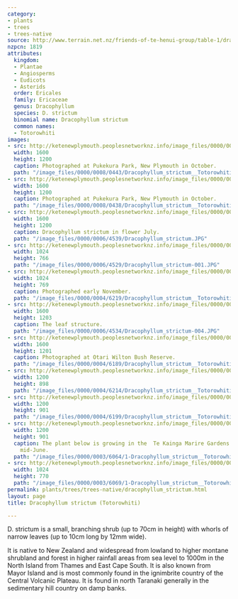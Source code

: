 ```yaml
---
category:
- plants
- trees
- trees-native
source: http://www.terrain.net.nz/friends-of-te-henui-group/table-1/dracophyllum-strictum-totorowhiti.html
nzpcn: 1819
attributes:
  kingdom:
  - Plantae
  - Angiosperms
  - Eudicots
  - Asterids
  order: Ericales
  family: Ericaceae
  genus: Dracophyllum
  species: D. strictum
  binomial name: Dracophyllum strictum
  common names:
  - Totorowhiti
images:
- src: http://ketenewplymouth.peoplesnetworknz.info/image_files/0000/0008/0443/Dracophyllum_strictum__Totorowhiti-002.JPG
  width: 1600
  height: 1200
  caption: Photographed at Pukekura Park, New Plymouth in October.
  path: "/image_files/0000/0008/0443/Dracophyllum_strictum__Totorowhiti-002.JPG"
- src: http://ketenewplymouth.peoplesnetworknz.info/image_files/0000/0008/0438/Dracophyllum_strictum__Totorowhiti-001.JPG
  width: 1600
  height: 1200
  caption: Photographed at Pukekura Park, New Plymouth in October.
  path: "/image_files/0000/0008/0438/Dracophyllum_strictum__Totorowhiti-001.JPG"
- src: http://ketenewplymouth.peoplesnetworknz.info/image_files/0000/0006/4539/Dracophyllum_strictum.JPG
  width: 1600
  height: 1200
  caption: Dracophyllum strictum in flower July.
  path: "/image_files/0000/0006/4539/Dracophyllum_strictum.JPG"
- src: http://ketenewplymouth.peoplesnetworknz.info/image_files/0000/0006/4529/Dracophyllum_strictum-001.JPG
  width: 1024
  height: 766
  path: "/image_files/0000/0006/4529/Dracophyllum_strictum-001.JPG"
- src: http://ketenewplymouth.peoplesnetworknz.info/image_files/0000/0004/6219/Dracophyllum_strictum__Totorowhiti__Grass_Tree-003.JPG
  width: 1024
  height: 769
  caption: Photographed early November.
  path: "/image_files/0000/0004/6219/Dracophyllum_strictum__Totorowhiti__Grass_Tree-003.JPG"
- src: http://ketenewplymouth.peoplesnetworknz.info/image_files/0000/0006/4534/Dracophyllum_strictum-004.JPG
  width: 1600
  height: 1203
  caption: The leaf structure.
  path: "/image_files/0000/0006/4534/Dracophyllum_strictum-004.JPG"
- src: http://ketenewplymouth.peoplesnetworknz.info/image_files/0000/0004/6189/Dracophyllum_strictum__Totorowhiti__Grass_Tree-001.JPG
  width: 1600
  height: 1201
  caption: Photographed at Otari Wilton Bush Reserve.
  path: "/image_files/0000/0004/6189/Dracophyllum_strictum__Totorowhiti__Grass_Tree-001.JPG"
- src: http://ketenewplymouth.peoplesnetworknz.info/image_files/0000/0004/6214/Dracophyllum_strictum__Totorowhiti__Grass_Tree-002.JPG
  width: 1200
  height: 898
  path: "/image_files/0000/0004/6214/Dracophyllum_strictum__Totorowhiti__Grass_Tree-002.JPG"
- src: http://ketenewplymouth.peoplesnetworknz.info/image_files/0000/0004/6199/Dracophyllum_strictum__Totorowhiti__Grass_Tree-006.JPG
  width: 1200
  height: 901
  path: "/image_files/0000/0004/6199/Dracophyllum_strictum__Totorowhiti__Grass_Tree-006.JPG"
- src: http://ketenewplymouth.peoplesnetworknz.info/image_files/0000/0003/6064/1-Dracophyllum_strictum__Totorowhiti.JPG
  width: 1200
  height: 901
  caption: The plant below is growing in the  Te Kainga Marire Gardens. Photographed
    mid-June.
  path: "/image_files/0000/0003/6064/1-Dracophyllum_strictum__Totorowhiti.JPG"
- src: http://ketenewplymouth.peoplesnetworknz.info/image_files/0000/0003/6069/1-Dracophyllum_strictum__Totorowhiti-001.JPG
  width: 1024
  height: 770
  path: "/image_files/0000/0003/6069/1-Dracophyllum_strictum__Totorowhiti-001.JPG"
permalink: plants/trees/trees-native/dracophyllum_strictum.html
layout: page
title: Dracophyllum strictum (Totorowhiti)

---
```

D. strictum is a small, branching shrub (up to 70cm in height) with whorls of narrow leaves (up to 10cm long by 12mm wide).

It is native to New Zealand and widespread from lowland to higher montane shrubland and forest in higher rainfall areas from sea level to 1000m in the North Island from Thames and East Cape South. It is also known from Mayor Island and is most commonly found in the ignimbrite country of the Central Volcanic Plateau. 
It is found in north Taranaki generally in the sedimentary hill country on damp banks.
